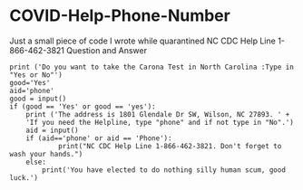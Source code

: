 # COVID-Help-Phone-Number
Just a small piece of code I wrote while quarantined
NC CDC Help Line 1-866-462-3821 Question and Answer 
```
print ('Do you want to take the Carona Test in North Carolina :Type in "Yes or No"')
good='Yes'
aid='phone'
good = input()
if (good == 'Yes' or good == 'yes'):
    print ('The address is 1801 Glendale Dr SW, Wilson, NC 27893. ' +
    'If you need the Helpline, type "phone" and if not type in "No".')
    aid = input()
    if (aid=='phone' or aid == 'Phone'):
            print("NC CDC Help Line 1-866-462-3821. Don't forget to wash your hands.")
    else:
        print('You have elected to do nothing silly human scum, good luck.')

```
